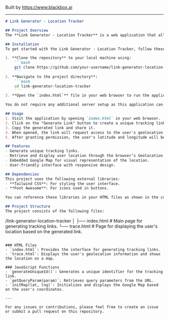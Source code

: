 
Built by https://www.blackbox.ai

---

```markdown
# Link Generator - Location Tracker

## Project Overview
The **Link Generator - Location Tracker** is a web application that allows users to generate unique tracking links. When accessed, these links will retrieve the user's current geographical location using the browser's geolocation API and display it on a map. This project integrates HTML, CSS, and JavaScript to create an interactive front-end experience.

## Installation
To get started with the Link Generator - Location Tracker, follow these steps:

1. **Clone the repository** to your local machine using:
    ```bash
    git clone https://github.com/your-username/link-generator-location-tracker.git
    ```
2. **Navigate to the project directory**:
    ```bash
    cd link-generator-location-tracker
    ```
3. **Open the `index.html`** file in your web browser to run the application.

You do not require any additional server setup as this application can be run directly from static files.

## Usage
1. Visit the application by opening `index.html` in your web browser.
2. Click on the "Generate Link" button to create a unique tracking link.
3. Copy the generated link and share it.
4. When opened, the link will request access to the user's geolocation data.
5. After granting permission, the user's latitude and longitude will be displayed along with an embedded Google Map pinpointing their location.

## Features
- Generate unique tracking links.
- Retrieve and display user location through the browser’s Geolocation API.
- Embedded Google Map for visual representation of the location.
- User-friendly interface with responsive design.

## Dependencies
This project uses the following external libraries:
- **Tailwind CSS**: For styling the user interface.
- **Font Awesome**: For icons used in buttons.

You can reference these libraries in your HTML files as shown in the code.

## Project Structure
The project consists of the following files:
```
/link-generator-location-tracker
│
├── index.html       # Main page for generating tracking links.
└── trace.html       # Page for displaying the user's location based on the generated link.
```

### HTML Files
- `index.html`: Provides the interface for generating tracking links.
- `trace.html`: Displays the user's geolocation information and shows the location on a map.

### JavaScript Functions
- `generateUniqueId()`: Generates a unique identifier for the tracking link.
- `getQueryParam(param)`: Retrieves query parameters from the URL.
- `initMap(lat, lng)`: Initializes and displays the Google Map based on the user's coordinates.

---

For any issues or contributions, please feel free to create an issue or submit a pull request on this repository.
```